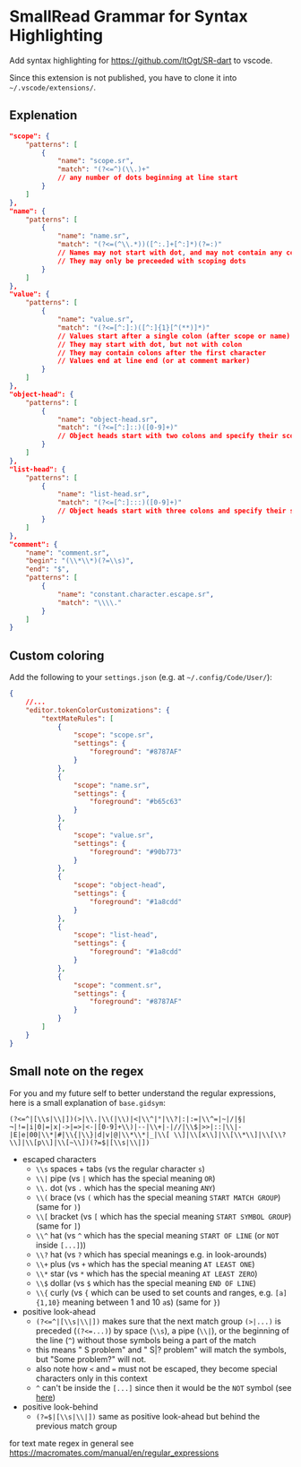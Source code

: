 # SmallRead Grammar for Syntax Highlighting

Add syntax highlighting for https://github.com/ltOgt/SR-dart to vscode.

Since this extension is not published, you have to clone it into `~/.vscode/extensions/`.

## Explenation
```json
"scope": {
    "patterns": [
        {
            "name": "scope.sr",
            "match": "(?<=^)(\\.)+"
            // any number of dots beginning at line start
        }
    ]
},
"name": {
    "patterns": [
        {
            "name": "name.sr",
            "match": "(?<=(^\\.*))([^:.]+[^:]*)(?=:)"
            // Names may not start with dot, and may not contain any colons
            // They may only be preceeded with scoping dots
        }
    ]
},
"value": {
    "patterns": [
        {
            "name": "value.sr",
            "match": "(?<=[^:]:)([^:]{1}[^(**)]*)"
            // Values start after a single colon (after scope or name)
            // They may start with dot, but not with colon
            // They may contain colons after the first character
            // Values end at line end (or at comment marker)
        }
    ]
},
"object-head": {
    "patterns": [
        {
            "name": "object-head.sr",
            "match": "(?<=[^:]::)([0-9]+)"
            // Object heads start with two colons and specify their scope size
        }
    ]
},
"list-head": {
    "patterns": [
        {
            "name": "list-head.sr",
            "match": "(?<=[^:]:::)([0-9]+)"
            // Object heads start with three colons and specify their scope size
        }
    ]
},
"comment": {
    "name": "comment.sr",
    "begin": "(\\*\\*)(?=\\s)",
    "end": "$",
    "patterns": [
        {
            "name": "constant.character.escape.sr",
            "match": "\\\\."
        }
    ]
}
```

## Custom coloring

Add the following to your `settings.json` (e.g. at `~/.config/Code/User/`):

```json
{
    //...
    "editor.tokenColorCustomizations": {
        "textMateRules": [
            {   
                "scope": "scope.sr",
                "settings": {
                    "foreground": "#8787AF"
                }   
            },
            {   
                "scope": "name.sr",
                "settings": {
                    "foreground": "#b65c63"
                }   
            },
            {   
                "scope": "value.sr",
                "settings": {
                    "foreground": "#90b773"
                }   
            },
            {   
                "scope": "object-head",
                "settings": {
                    "foreground": "#1a8cdd"
                }   
            },
            {   
                "scope": "list-head",
                "settings": {
                    "foreground": "#1a8cdd"
                }   
            },
            {   
                "scope": "comment.sr",
                "settings": {
                    "foreground": "#8787AF"
                }   
            }
        ]   
    }   
}
```

## Small note on the regex
For you and my future self to better understand the regular expressions, here is a small explanation of `base.gidsym`:

`(?<=^|[\\s|\\|])(>|\\.|\\(|\\)|<|\\^|°|\\?|:|:=|\\^=|~|/|§|¬|!=|i|0|=|x|->|=>|<-|[0-9]+\\)|--|\\+|-|//|\\$|>>|::|\\|-|E|e|00|\\*|#|\\{|\\}|d|v|@|\\*\\*|_|\\[ \\]|\\[x\\]|\\[\\*\\]|\\[\\?\\]|\\[p\\]|\\[~\\])(?=$|[\\s|\\|])`

- escaped characters
    - `\\s` spaces + tabs (vs the regular character `s`)
    - `\\|` pipe (vs `|` which has the special meaning `OR`)
    - `\\.` dot (vs `.` which has the special meaning `ANY`)
    - `\\(` brace (vs `(` which has the special meaning `START MATCH GROUP`) (same for `)`)
    - `\\[` bracket (vs `[` which has the special meaning `START SYMBOL GROUP`) (same for `]`)
    - `\\^` hat (vs `^` which has the special meaning `START OF LINE` (or `NOT` inside `[...]`))
    - `\\?` hat (vs `?` which has special meanings e.g. in look-arounds)
    - `\\+` plus (vs `+` which has the special meaning `AT LEAST ONE`)
    - `\\*` star (vs `*` which has the special meaning `AT LEAST ZERO`)
    - `\\$` dollar (vs `$` which has the special meaning `END OF LINE`)
    - `\\{` curly (vs `{` which can be used to set counts and ranges, e.g. `[a]{1,10}` meaning between 1 and 10 `a`s) (same for `}`)
- positive look-ahead
    - `(?<=^|[\\s|\\|])` makes sure that the next match group `(>|...)` is preceded (`(?<=...)`) by space (`\\s`), a pipe (`\\|`), or the beginning of the line (`^`) without those symbols being a part of the match
    - this means " S problem" and " S|? problem" will match the symbols, but "Some problem?" will not.
    - also note how `<` and `=` must not be escaped, they become special characters only in this context
    - `^` can't be inside the `[...]` since then it would be the `NOT` symbol (see [here](https://stackoverflow.com/a/9155707/7215915))
- positive look-behind
    - `(?=$|[\\s|\\|])` same as positive look-ahead but behind the previous match group

for text mate regex in general see https://macromates.com/manual/en/regular_expressions
